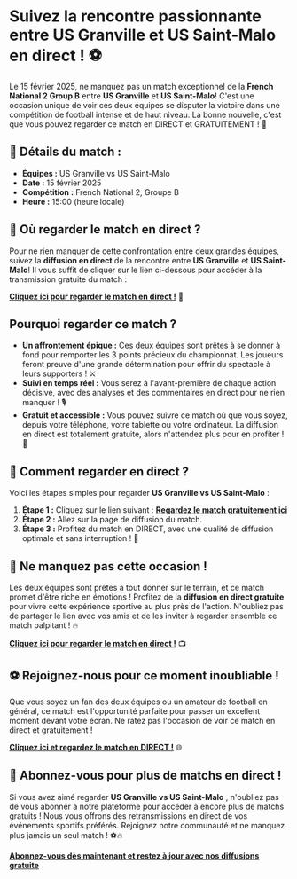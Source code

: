 # Suivez la rencontre passionnante entre US Granville et US Saint-Malo en direct ! ⚽️

Le 15 février 2025, ne manquez pas un match exceptionnel de la **French National 2 Group B** entre **US Granville** et **US Saint-Malo**! C'est une occasion unique de voir ces deux équipes se disputer la victoire dans une compétition de football intense et de haut niveau. La bonne nouvelle, c'est que vous pouvez regarder ce match en DIRECT et GRATUITEMENT ! 🌟

## 📅 Détails du match :

- **Équipes :** US Granville vs US Saint-Malo
- **Date :** 15 février 2025
- **Compétition :** French National 2, Groupe B
- **Heure :** 15:00 (heure locale)

## 🎥 Où regarder le match en direct ?

Pour ne rien manquer de cette confrontation entre deux grandes équipes, suivez la **diffusion en direct** de la rencontre entre **US Granville** et **US Saint-Malo**! Il vous suffit de cliquer sur le lien ci-dessous pour accéder à la transmission gratuite du match :

**[Cliquez ici pour regarder le match en direct !](https://tinyurl.com/livestreamfreeo?st=US+Granville+vs+US+Saint-Malo&si=ghc)** 📲

## Pourquoi regarder ce match ?

- **Un affrontement épique :** Ces deux équipes sont prêtes à se donner à fond pour remporter les 3 points précieux du championnat. Les joueurs feront preuve d'une grande détermination pour offrir du spectacle à leurs supporters ! ⚔️
- **Suivi en temps réel :** Vous serez à l'avant-première de chaque action décisive, avec des analyses et des commentaires en direct pour ne rien manquer ! 🎙️
- **Gratuit et accessible :** Vous pouvez suivre ce match où que vous soyez, depuis votre téléphone, votre tablette ou votre ordinateur. La diffusion en direct est totalement gratuite, alors n'attendez plus pour en profiter ! 🎉

## 📲 Comment regarder en direct ?

Voici les étapes simples pour regarder **US Granville vs US Saint-Malo** :

1. **Étape 1 :** Cliquez sur le lien suivant : **[Regardez le match gratuitement ici](https://tinyurl.com/livestreamfreeo?st=US+Granville+vs+US+Saint-Malo&si=ghc)**
2. **Étape 2 :** Allez sur la page de diffusion du match.
3. **Étape 3 :** Profitez du match en DIRECT, avec une qualité de diffusion optimale et sans interruption ! 🎥

## 🎯 Ne manquez pas cette occasion !

Les deux équipes sont prêtes à tout donner sur le terrain, et ce match promet d'être riche en émotions ! Profitez de la **diffusion en direct gratuite** pour vivre cette expérience sportive au plus près de l'action. N'oubliez pas de partager le lien avec vos amis et de les inviter à regarder ensemble ce match palpitant ! 🔥

**[Cliquez ici pour regarder le match en direct !](https://tinyurl.com/livestreamfreeo?st=US+Granville+vs+US+Saint-Malo&si=ghc)** 📺

## ⚽️ Rejoignez-nous pour ce moment inoubliable !

Que vous soyez un fan des deux équipes ou un amateur de football en général, ce match est l'opportunité parfaite pour passer un excellent moment devant votre écran. Ne ratez pas l'occasion de voir ce match en direct et gratuitement !

**[Cliquez ici et regardez le match en DIRECT !](https://tinyurl.com/livestreamfreeo?st=US+Granville+vs+US+Saint-Malo&si=ghc)** 🌐

## 🔔 Abonnez-vous pour plus de matchs en direct !

Si vous avez aimé regarder **US Granville vs US Saint-Malo** , n'oubliez pas de vous abonner à notre plateforme pour accéder à encore plus de matchs gratuits ! Nous vous offrons des retransmissions en direct de vos événements sportifs préférés. Rejoignez notre communauté et ne manquez plus jamais un seul match ! ⚽️🔥

**[Abonnez-vous dès maintenant et restez à jour avec nos diffusions gratuite](https://tinyurl.com/livestreamfreeo?st=US+Granville+vs+US+Saint-Malo&si=ghc)**
